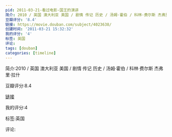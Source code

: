 ```yaml
---
pid: 2011-03-21-看过电影-国王的演讲
简介: 2010 / 英国 澳大利亚 美国 / 剧情 传记 历史 / 汤姆·霍伯 / 科林·费尔斯 杰弗里·拉什
豆瓣评分: '8.4'
链接: https://movie.douban.com/subject/4023638/
创建时间: '2011-03-21 15:32:32'
我的评分: '4'
标签: 英国
评论:
tags: [douban]
categories: [timeline]
---
```

简介:2010 / 英国 澳大利亚 美国 / 剧情 传记 历史 / 汤姆·霍伯 / 科林·费尔斯 杰弗里·拉什

豆瓣评分:8.4

[链接](https://movie.douban.com/subject/4023638/)

我的评分:4

标签:英国

评论:

